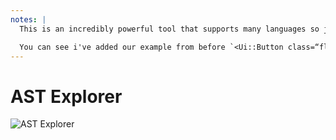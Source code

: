 ```yaml
---
notes: |
  This is an incredibly powerful tool that supports many languages so just make sure you are set to Handlebars templates and glimmer for now.

  You can see i've added our example from before `<Ui::Button class=“flex” />` to the left hand side of the screen and this object you see on the right is the AST representation of that template. I’ll not go into too much detail there about what an AST really is (again, there's a workshop for that!) but you’ll see why it’s useful now in a second. One of the best tricks of AST explorer is that you can just click the bit that you care about on the left and it highlights the AST representation of that bit on the right! so let’s click the class. Now there is a lot to see here but to skip ahead to the end… you can see that we’re in an ElementNode, that has attributes, that has an attribute named `class` with a value of `flex`. And that’s what we need to find with our lint rule.
---
```


# AST Explorer

![AST Explorer](/images/astexplorer.webp)
